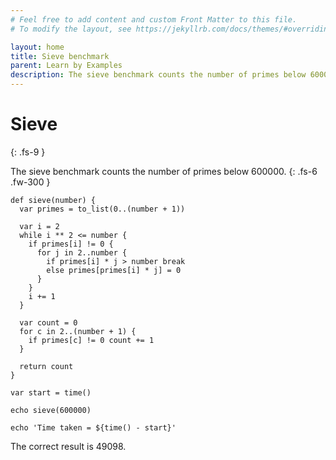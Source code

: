 ```yaml
---
# Feel free to add content and custom Front Matter to this file.
# To modify the layout, see https://jekyllrb.com/docs/themes/#overriding-theme-defaults

layout: home
title: Sieve benchmark
parent: Learn by Examples
description: The sieve benchmark counts the number of primes below 600000 using the Blade programming language.
---
```


# Sieve
{: .fs-9 }

The sieve benchmark counts the number of primes below 600000.
{: .fs-6 .fw-300 }

```blade
def sieve(number) {
  var primes = to_list(0..(number + 1))

  var i = 2
  while i ** 2 <= number {
    if primes[i] != 0 {
      for j in 2..number {
        if primes[i] * j > number break
        else primes[primes[i] * j] = 0
      }
    }
    i += 1
  }

  var count = 0
  for c in 2..(number + 1) {
    if primes[c] != 0 count += 1
  }

  return count
}

var start = time()

echo sieve(600000)

echo 'Time taken = ${time() - start}'
```

The correct result is 49098.